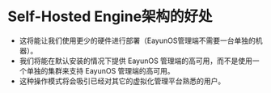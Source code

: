 # Self-Hosted Engine架构的好处

* 这将能让我们使用更少的硬件进行部署（EayunOS管理端不需要一台单独的机器）。
* 我们将能在默认安装的情况下提供 EayunOS 管理端的高可用，而不是使用一个单独的集群来支持 EayunOS 管理端的高可用。
* 这种操作模式将会吸引已经对其它的虚拟化管理平台熟悉的用户。
